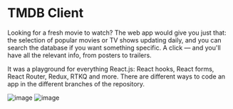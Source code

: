 # TMDB Client

Looking for a fresh movie to watch? The web app would give you just that: the selection of popular movies or TV shows updating daily, and you can search the database if you want something specific. A click — and you'll have all the relevant info, from posters to trailers.

It was a playground for everything React.js: React hooks, React forms, React Router, Redux, RTKQ and more. There are different ways to code an app in the different branches of the repository.

![image](https://user-images.githubusercontent.com/19377176/195115239-e8b137e0-8dc9-45c0-9037-08f910a2cba4.png)
![image](https://user-images.githubusercontent.com/19377176/195115270-8016e9dc-08f1-48f6-b92a-ea0d4ddd6b69.png)
